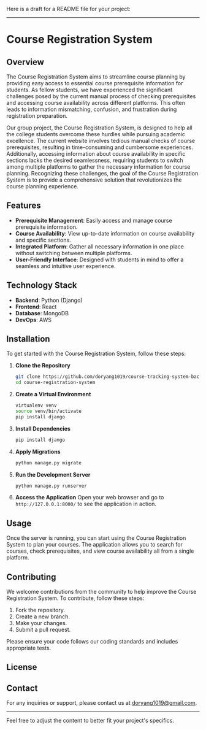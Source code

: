 Here is a draft for a README file for your project:

---

# Course Registration System

## Overview

The Course Registration System aims to streamline course planning by providing easy access to essential course prerequisite information for students. As fellow students, we have experienced the significant challenges posed by the current manual process of checking prerequisites and accessing course availability across different platforms. This often leads to information mismatching, confusion, and frustration during registration preparation.

Our group project, the Course Registration System, is designed to help all the college students overcome these hurdles while pursuing academic excellence. The current website involves tedious manual checks of course prerequisites, resulting in time-consuming and cumbersome experiences. Additionally, accessing information about course availability in specific sections lacks the desired seamlessness, requiring students to switch among multiple platforms to gather the necessary information for course planning. Recognizing these challenges, the goal of the Course Registration System is to provide a comprehensive solution that revolutionizes the course planning experience.

## Features

- **Prerequisite Management**: Easily access and manage course prerequisite information.
- **Course Availability**: View up-to-date information on course availability and specific sections.
- **Integrated Platform**: Gather all necessary information in one place without switching between multiple platforms.
- **User-Friendly Interface**: Designed with students in mind to offer a seamless and intuitive user experience.

## Technology Stack

- **Backend**: Python (Django)
- **Frontend**: React
- **Database**: MongoDB
- **DevOps**: AWS

## Installation

To get started with the Course Registration System, follow these steps:

1. **Clone the Repository**
   ```bash
   git clone https://github.com/doryang1019/course-tracking-system-backend.git
   cd course-registration-system
   ```

2. **Create a Virtual Environment**
   ```bash
   virtualenv venv
   source venv/bin/activate
   pip install django
   
   ```

3. **Install Dependencies**
   ```bash
   pip install django
   ```

4. **Apply Migrations**
   ```bash
   python manage.py migrate
   ```

5. **Run the Development Server**
   ```bash
   python manage.py runserver
   ```

6. **Access the Application**
   Open your web browser and go to `http://127.0.0.1:8000/` to see the application in action.

## Usage

Once the server is running, you can start using the Course Registration System to plan your courses. The application allows you to search for courses, check prerequisites, and view course availability all from a single platform.

## Contributing

We welcome contributions from the community to help improve the Course Registration System. To contribute, follow these steps:

1. Fork the repository.
2. Create a new branch.
3. Make your changes.
4. Submit a pull request.

Please ensure your code follows our coding standards and includes appropriate tests.

## License



## Contact

For any inquiries or support, please contact us at doryang1019@gmail.com.

---

Feel free to adjust the content to better fit your project's specifics.
